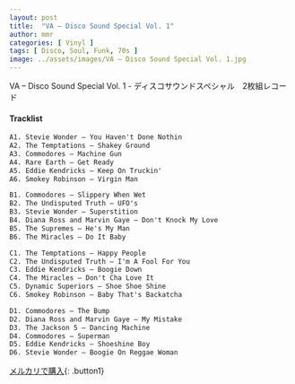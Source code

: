 ```yaml
---
layout: post
title:  "VA – Disco Sound Special Vol. 1"
author: mmr
categories: [ Vinyl ]
tags: [ Disco, Soul, Funk, 70s ]
image: ../assets/images/VA – Disco Sound Special Vol. 1.jpg
---
```


VA – Disco Sound Special Vol. 1 - ディスコサウンドスペシャル　2枚組レコード

#### Tracklist
```md
A1. Stevie Wonder – You Haven't Done Nothin
A2. The Temptations – Shakey Ground
A3. Commodores – Machine Gun
A4. Rare Earth – Get Ready
A5. Eddie Kendricks – Keep On Truckin'
A6. Smokey Robinson – Virgin Man

B1. Commodores – Slippery When Wet
B2. The Undisputed Truth – UFO's
B3. Stevie Wonder – Superstition
B4. Diana Ross and Marvin Gaye – Don't Knock My Love
B5. The Supremes – He's My Man
B6. The Miracles – Do It Baby

C1. The Temptations – Happy People
C2. The Undisputed Truth – I'm A Fool For You
C3. Eddie Kendricks – Boogie Down
C4. The Miracles – Don't Cha Love It
C5. Dynamic Superiors – Shoe Shoe Shine
C6. Smokey Robinson – Baby That's Backatcha

D1. Commodores – The Bump
D2. Diana Ross and Marvin Gaye – My Mistake
D3. The Jackson 5 – Dancing Machine
D4. Commodores – Superman
D5. Eddie Kendricks – Shoeshine Boy
D6. Stevie Wonder – Boogie On Reggae Woman
```

[メルカリで購入](https://jp.mercari.com/item/m98452664415?afid=6142608987){: .button1}

